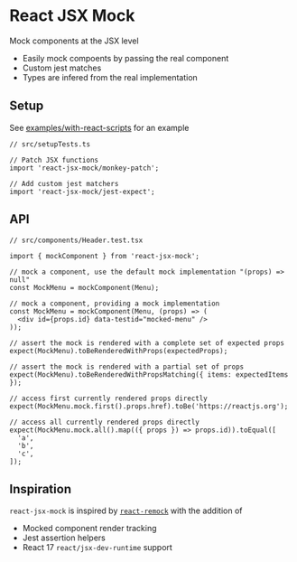 # React JSX Mock

Mock components at the JSX level

- Easily mock compoents by passing the real component
- Custom jest matches
- Types are infered from the real implementation

## Setup

See [examples/with-react-scripts](examples/with-react-scripts) for an example

```tsx
// src/setupTests.ts

// Patch JSX functions
import 'react-jsx-mock/monkey-patch';

// Add custom jest matchers
import 'react-jsx-mock/jest-expect';
```

## API

```tsx
// src/components/Header.test.tsx

import { mockComponent } from 'react-jsx-mock';

// mock a component, use the default mock implementation "(props) => null"
const MockMenu = mockComponent(Menu);

// mock a component, providing a mock implementation
const MockMenu = mockComponent(Menu, (props) => (
  <div id={props.id} data-testid="mocked-menu" />
));

// assert the mock is rendered with a complete set of expected props
expect(MockMenu).toBeRenderedWithProps(expectedProps);

// assert the mock is rendered with a partial set of props
expect(MockMenu).toBeRenderedWithPropsMatching({ items: expectedItems });

// access first currently rendered props directly
expect(MockMenu.mock.first().props.href).toBe('https://reactjs.org');

// access all currently rendered props directly
expect(MockMenu.mock.all().map(({ props }) => props.id)).toEqual([
  'a',
  'b',
  'c',
]);
```

## Inspiration

`react-jsx-mock` is inspired by [`react-remock`](https://github.com/theKashey/react-remock) with the addition of

- Mocked component render tracking
- Jest assertion helpers
- React 17 `react/jsx-dev-runtime` support
